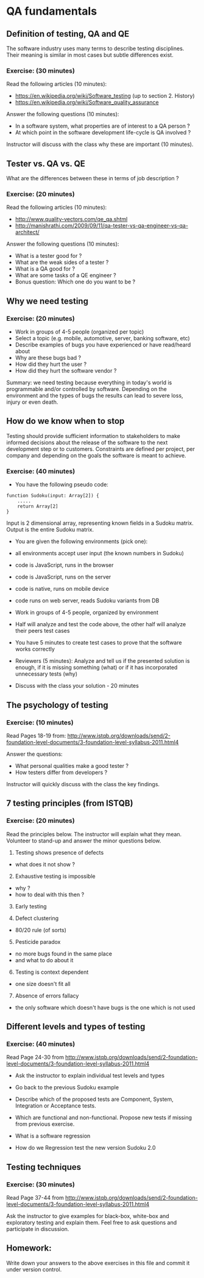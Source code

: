 # QA fundamentals

## Definition of testing, QA and QE

The software industry uses many terms to describe testing
disciplines. Their meaning is similar in most cases but subtle
differences exist.

### Exercise: (30 minutes)

Read the following articles (10 minutes):

* https://en.wikipedia.org/wiki/Software_testing (up to section 2. History)
* https://en.wikipedia.org/wiki/Software_quality_assurance

Answer the following questions (10 minutes):

* In a software system, what properties are of interest to a QA person ?
* At which point in the software development life-cycle is QA involved ?

Instructor will discuss with the class why these are important (10 minutes).

## Tester vs. QA vs. QE

What are the differences between these in terms of job description ?

### Exercise: (20 minutes)

Read the following articles (10 minutes):
* http://www.quality-vectors.com/qe_qa.shtml
* http://manishrathi.com/2009/09/11/qa-tester-vs-qa-engineer-vs-qa-architect/


Answer the following questions (10 minutes):

* What is a tester good for ?
* What are the weak sides of a tester ?
* What is a QA good for ?
* What are some tasks of a QE engineer ?
* Bonus question: Which one do you want to be ?


## Why we need testing

### Exercise: (20 minutes)

* Work in groups of 4-5 people (organized per topic)
* Select a topic (e.g. mobile, automotive, server, banking software, etc)
* Describe examples of bugs you have experienced or have read/heard about
* Why are these bugs bad ?
 * How did they hurt the user ?
 * How did they hurt the software vendor ?

Summary: we need testing because everything in today's world is programmable
and/or controlled by software. Depending on the environment and the types of
bugs the results can lead to severe loss, injury or even death.


## How do we know when to stop

Testing should provide sufficient information to stakeholders to make informed
decisions about the release of the software to the next development step or
to customers. Constraints are defined per project, per company and depending
on the goals the software is meant to achieve.

### Exercise: (40 minutes)

* You have the following pseudo code:

```
function Sudoku(input: Array[2]) {
    .....
    return Array[2]
}
```

Input is 2 dimensional array, representing known fields in a Sudoku matrix.
Output is the entire Sudoku matrix.

* You are given the following environments (pick one):
 * all environments accept user input (the known numbers in Sudoku)
 * code is JavaScript, runs in the browser
 * code is JavaScript, runs on the server
 * code is native, runs on mobile device
 * code runs on web server, reads Sudoku variants from DB

* Work in groups of 4-5 people, organized by environment
* Half will analyze and test the code above, the other half will
analyze their peers test cases
* You have 5 minutes to create test cases to prove that the software works
  correctly
* Reviewers (5 minutes): Analyze and tell us if the presented solution is enough,
if it is missing something (what) or if it has incorporated unnecessary tests (why)
* Discuss with the class your solution - 20 minutes


## The psychology of testing

### Exercise: (10 minutes)

Read Pages 18-19 from:
http://www.istqb.org/downloads/send/2-foundation-level-documents/3-foundation-level-syllabus-2011.html4

Answer the questions:

* What personal qualities make a good tester ?
* How testers differ from developers ?

Instructor will quickly discuss with the class the key findings.

## 7 testing principles (from ISTQB)

### Exercise: (20 minutes)

Read the principles below. The instructor will explain what they
mean. Volunteer to stand-up and answer the minor questions below.

1. Testing shows presence of defects
 - what does it not show ?

2. Exhaustive testing is impossible
 - why ?
 - how to deal with this then ?

3. Early testing

4. Defect clustering
 - 80/20 rule (of sorts)

5. Pesticide paradox
 - no more bugs found in the same place
 - and what to do about it

6. Testing is context dependent
 - one size doesn't fit all

7. Absence of errors fallacy
 - the only software which doesn't have bugs is the one which is not used



## Different levels and types of testing

### Exercise: (40 minutes)

Read Page 24-30 from
http://www.istqb.org/downloads/send/2-foundation-level-documents/3-foundation-level-syllabus-2011.html4

* Ask the instructor to explain individual test levels and types

* Go back to the previous Sudoku example
* Describe which of the proposed tests are Component, System, Integration
or Acceptance tests.
* Which are functional and non-functional. Propose new tests if missing
from previous exercise.
* What is a software regression
* How do we Regression test the new version Sudoku 2.0




## Testing techniques

### Exercise: (30 minutes)

Read Page 37-44 from
http://www.istqb.org/downloads/send/2-foundation-level-documents/3-foundation-level-syllabus-2011.html4

Ask the instructor to give examples for black-box, white-box and exploratory
testing and explain them. Feel free to ask questions and participate in
discussion.


## Homework:

Write down your answers to the above exercises in this file and commit
it under version control.
